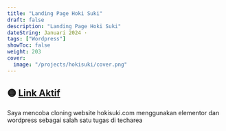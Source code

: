 ```yaml
---
title: "Landing Page Hoki Suki"
draft: false
description: "Landing Page Hoki Suki"
dateString: Januari 2024 ·
tags: ["Wordpress"]
showToc: false
weight: 203
cover:
  image: "/projects/hokisuki/cover.png"
---
```


## 🟡 [Link Aktif](https://hokisuki.attafriski.biz.id/)

Saya mencoba cloning website hokisuki.com menggunakan elementor dan wordpress sebagai salah satu tugas di techarea
